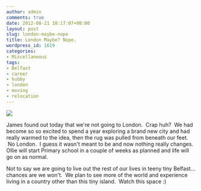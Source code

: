 ```yaml
---
author: admin
comments: true
date: 2012-08-21 18:17:07+00:00
layout: post
slug: london-maybe-nope
title: London Maybe? Nope.
wordpress_id: 1619
categories:
- Miscellaneous
tags:
- Belfast
- career
- hubby
- london
- moving
- relocation
---
```


[![](http://www.outmumbered.com/wp-content/uploads/2012/08/palace_of_westminster__london_england-300x187.jpg)](http://www.outmumbered.com/wp-content/uploads/2012/08/palace_of_westminster__london_england.jpg)

James found out today that we're not going to London.  Crap huh?  We had become so so excited to spend a year exploring a brand new city and had really warmed to the idea, then the rug was pulled from beneath our feet.  No London.  I guess it wasn't meant to be and now nothing really changes. Ollie will start Primary school in a couple of weeks as planned and life will go on as normal.

Not to say we are going to live out the rest of our lives in teeny tiny Belfast... chances are we won't.  We plan to see more of the world and experience living in a country other than this tiny island.  Watch this space :)
